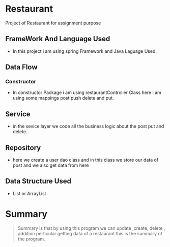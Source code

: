 # Restaurant
Project of Restaurant for assignment purpose
## FrameWork And Language Used
* In this project i am using spring Framework and Java Laguage Used.

## Data Flow
### Constructor
* In constructor Package i am using restaurantController Class here i am using some mappings post push delete and put. 



## Service

* in the sevice layer we code all the business logic about the post put and delete.
 ## Repository
 * here we create a user dao class and in this class we store our data of post and we also get data from here
 ## Data Structure Used
 * List or ArrayList
 
 # Summary
 <!-- Blockquote-->
 > Summary is that by using this program we can update ,create, delete , addition perticular  getting data of a restaurant this is the summary of the program.
